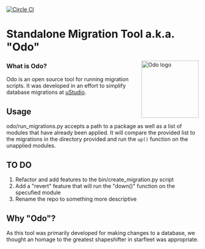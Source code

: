 
[![Circle CI](https://circleci.com/gh/ustudio/migration_tool.svg?style=svg&circle-token=9f77bab2ae75ccdbefe30a7b0551a8fc52e53cac)](https://circleci.com/gh/ustudio/migration_tool)

Standalone Migration Tool a.k.a. "Odo"
=================

<img src="http://ds9.trekcore.com/gallery/albums/publicityphotos/odo/9O_2pub.jpg" width="150"
 alt="Odo logo" title="Odo" align="right" />

### What is Odo?

Odo is an open source tool for running migration scripts.  It was developed in an effort to simplify database migrations at [uStudio](http://www.ustudio.com).  
  
  


## Usage

odo/run_migrations.py accepts a path to a package as well as a list of modules that have already been applied.  It will compare the provided list to the migrations in the directory provided and run the ```up()``` function on the unapplied modules.

## TO DO

1. Refactor and add features to the bin/create_migration.py script
2. Add a "revert" feature that will run the "down()" function on the specufied module
3. Rename the repo to something more descriptive

## Why "Odo"?
As this tool was primarily developed for making changes to a database, we thought an homage to the greatest shapeshifter in starfleet was appropriate.
